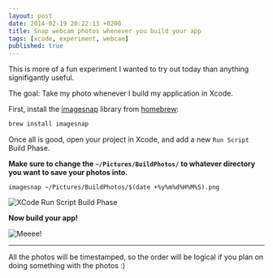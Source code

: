 ```yaml
---
layout: post
date: 2014-02-19 20:22:13 +0200
title: Snap webcam photos whenever you build your app
tags: [xcode, experiment, webcam]
published: true
---
```


This is more of a fun experiment I wanted to try out today than anything signifigantly useful.

The goal: Take my photo whenever I build my application in Xcode.

<!-- more -->

First, install the [imagesnap](https://github.com/rharder/imagesnap) library from [homebrew](http://brew.sh):

```bash
brew install imagesnap
```

Once all is good, open your project in Xcode, and add a new `Run Script` Build Phase.

**Make sure to change the `~/Pictures/BuildPhotos/` to whatever directory you want to save your photos into.**

```
imagesnap ~/Pictures/BuildPhotos/$(date +%y%m%d%H%M%S).png
```

![XCode Run Script Build Phase](http://cl.ly/Tzyw/Screen%20Shot%202014-02-19%20at%2020.34.11.png)

**Now build your app!**

![Meeee!](http://cl.ly/U0ur/140219203741%20copy.png)

---

All the photos will be timestamped, so the order will be logical if you plan on doing something with the photos :)